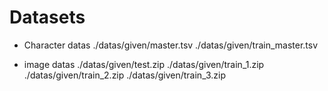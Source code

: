 # Datasets

- Character datas
./datas/given/master.tsv
./datas/given/train_master.tsv

- image datas
./datas/given/test.zip
./datas/given/train_1.zip
./datas/given/train_2.zip
./datas/given/train_3.zip

